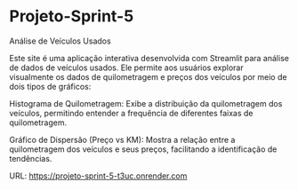 # Projeto-Sprint-5

Análise de Veículos Usados

Este site é uma aplicação interativa desenvolvida com Streamlit para análise de dados de veículos usados. Ele permite aos usuários explorar visualmente os dados de quilometragem e preços dos veículos por meio de dois tipos de gráficos:

Histograma de Quilometragem: Exibe a distribuição da quilometragem dos veículos, permitindo entender a frequência de diferentes faixas de quilometragem.

Gráfico de Dispersão (Preço vs KM): Mostra a relação entre a quilometragem dos veículos e seus preços, facilitando a identificação de tendências.

URL: https://projeto-sprint-5-t3uc.onrender.com